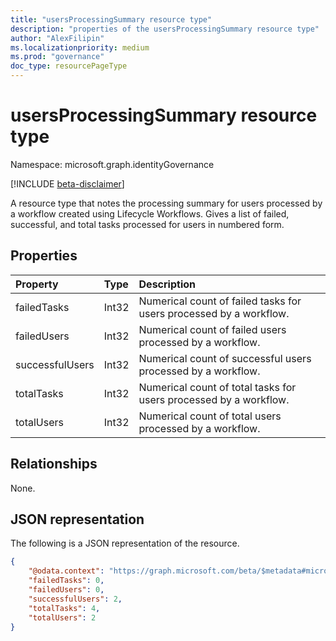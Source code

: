 ```yaml
---
title: "usersProcessingSummary resource type"
description: "properties of the usersProcessingSummary resource type"
author: "AlexFilipin"
ms.localizationpriority: medium
ms.prod: "governance"
doc_type: resourcePageType
---
```


# usersProcessingSummary resource type

Namespace: microsoft.graph.identityGovernance

[!INCLUDE [beta-disclaimer](../../includes/beta-disclaimer.md)]

A resource type that notes the processing summary for users processed by a workflow created using Lifecycle Workflows. Gives a list of failed, successful, and total tasks processed for users in numbered form.

## Properties

|Property|Type|Description|
|:---|:---|:---|
|failedTasks|Int32|Numerical count of failed tasks for users processed by a workflow.|
|failedUsers|Int32|Numerical count of failed users processed by a workflow.|
|successfulUsers|Int32|Numerical count of successful users processed by a workflow.|
|totalTasks|Int32|Numerical count of total tasks for users processed by a workflow.|
|totalUsers|Int32|Numerical count of total users processed by a workflow.|

## Relationships

None.

## JSON representation

The following is a JSON representation of the resource.
<!-- {
  "blockType": "resource",
  "@odata.type": "microsoft.graph.identityGovernance.usersProcessingSummary"
}
-->
``` json
{
    "@odata.context": "https://graph.microsoft.com/beta/$metadata#microsoft.graph.identityGovernance.userSummary",
    "failedTasks": 0,
    "failedUsers": 0,
    "successfulUsers": 2,
    "totalTasks": 4,
    "totalUsers": 2
}
```
